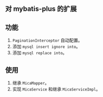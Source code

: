 ## 对 mybatis-plus 的扩展

## 功能
1. `PaginationInterceptor` 自动配置。
2. 添加 `mysql insert ignore into`。
3. 添加 `mysql replace into`。

## 使用
1. 继承 `MicaMapper`。
2. 实现 `MicaService` 和继承 `MicaServiceImpl`。